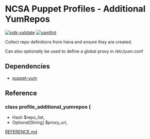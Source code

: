 # NCSA Puppet Profiles - Additional YumRepos

[![pdk-validate](https://github.com/ncsa/puppet-profile_additional_yumrepos/actions/workflows/pdk-validate.yml/badge.svg)](https://github.com/ncsa/puppet-profile_additional_yumrepos/actions/workflows/pdk-validate.yml)
 [![yamllint](https://github.com/ncsa/puppet-profile_additional_yumrepos/actions/workflows/yamllint.yml/badge.svg)](https://github.com/ncsa/puppet-profile_additional_yumrepos/actions/workflows/yamllint.yml)
 
Collect repo definitions from hiera and ensure they are created.

Can also optionally be used to define a global proxy in /etc/yum.conf
 
## Dependencies

- [puppet-yum](https://forge.puppet.com/modules/puppet/yum)
 
## Reference
 
### class profile_additional_yumrepos (
-    Hash $repo_list,
-    Optional[String] $proxy_url,

[REFERENCE.md](REFERENCE.md)
